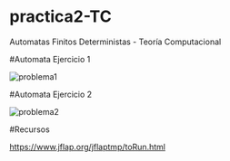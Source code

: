 # practica2-TC
Automatas Finitos Deterministas - Teoría Computacional


#Automata Ejercicio 1

![problema1](https://user-images.githubusercontent.com/88689761/202968740-1e7e80e4-45fd-42ff-a2d4-ee1ae0bff700.jpg)


#Automata Ejercicio 2

![problema2](https://user-images.githubusercontent.com/88689761/202968827-cd7430e9-cc20-4374-be22-ed3e810d66eb.jpg)


#Recursos

https://www.jflap.org/jflaptmp/toRun.html



